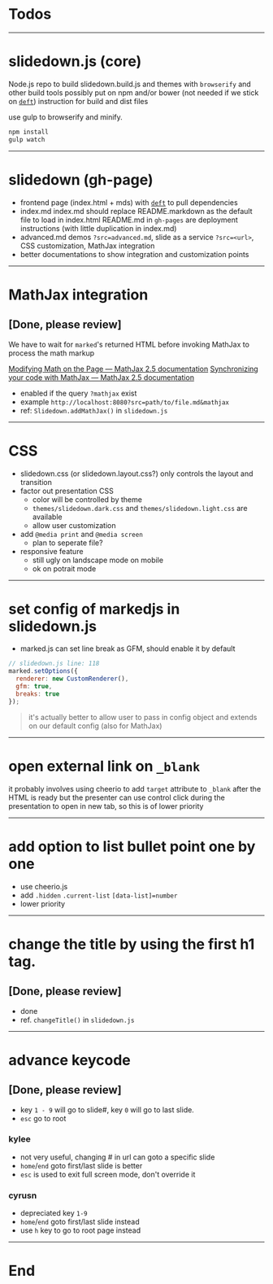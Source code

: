 # Todos
-----
# slidedown.js (core)

Node.js repo to build slidedown.build.js and themes with `browserify` and other build tools
possibly put on npm and/or bower (not needed if we stick on [`deft`](https://github.com/dtao/deft))
instruction for build and dist files

use gulp to browserify and minify.

``` sh
npm install
gulp watch
```

-----
# slidedown (gh-page)

- frontend page (index.html + mds) with [`deft`](https://github.com/dtao/deft) to pull dependencies
- index.md
  index.md should replace README.markdown as the default file to load in index.html
  README.md in `gh-pages` are deployment instructions (with little duplication in index.md)
- advanced.md
  demos `?src=advanced.md`, slide as a service `?src=<url>`, CSS customization, MathJax integration
- better documentations to show integration and customization points

-----
# MathJax integration
## [Done, please review]

We have to wait for `marked`'s returned HTML before invoking MathJax to process the math markup

[Modifying Math on the Page — MathJax 2.5 documentation](http://docs.mathjax.org/en/latest/typeset.html)
[Synchronizing your code with MathJax — MathJax 2.5 documentation](http://docs.mathjax.org/en/latest/synchronize.html)

- enabled if the query `?mathjax` exist
- example `http://localhost:8080?src=path/to/file.md&mathjax`
- ref: `Slidedown.addMathJax()` in `slidedown.js`

-----
# CSS

- slidedown.css (or slidedown.layout.css?) only controls the layout and transition
- factor out presentation CSS
    + color will be controlled by theme
    + `themes/slidedown.dark.css` and `themes/slidedown.light.css` are available
    + allow user customization
- add `@media print` and `@media screen`
    + plan to seperate file?
- responsive feature
    + still ugly on landscape mode on mobile
    + ok on potrait mode

-----
# set config of markedjs in slidedown.js

- marked.js can set line break as GFM, should enable it by default

```js
// slidedown.js line: 118
marked.setOptions({
  renderer: new CustomRenderer(),
  gfm: true,
  breaks: true
});
```

> it's actually better to allow user to pass in config object and extends on our default config (also for MathJax)

-----
# open external link on `_blank`

it probably involves using cheerio to add `target` attribute to `_blank` after the HTML is ready
but the presenter can use control click during the presentation to open in new tab, so this is of lower priority

-----
# add option to list bullet point one by one
- use cheerio.js
- add `.hidden` `.current-list` `[data-list]=number`
- lower priority

-----
# change the title by using the first h1 tag.
## [Done, please review]
- done
- ref. `changeTitle()` in `slidedown.js`

-----
# advance keycode
## [Done, please review]
- key `1 - 9` will go to slide#, key `0` will go to last slide.
- `esc` go to root

### kylee
- not very useful, changing # in url can goto a specific slide
- `home`/`end` goto first/last slide is better
- `esc` is used to exit full screen mode, don't override it

### cyrusn
- depreciated key `1-9`
- `home`/`end` goto first/last slide instead
- use `h` key to go to root page instead
-----
# End
